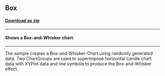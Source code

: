 ## Box
#### [Download as zip](https://minhaskamal.github.io/DownGit/#/home?url=https://github.com/GrapeCity/ComponentOne-WinForms-Samples/tree/master/NetFramework\Charts\CS\Box)
____
#### Shows a Box-and-Whisker chart.
____
The sample creates a Box-and-Whisker-Chart using randomly generated data.  Two ChartGroups are used to superimpose horizontal candle chart data with XYPlot data and line symbols to produce the Box-and-Whisker effect. 